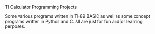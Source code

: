 TI Calculator Programming Projects 

Some various programs written in TI-89 BASIC as well as some concept programs written in Python and C. All are just for fun and|or learning perposes.
